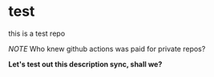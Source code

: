 # test

this is a test repo

*NOTE* Who knew github actions was paid for private repos?

**Let's test out this description sync, shall we?**